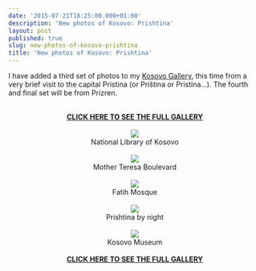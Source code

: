 ```yaml
---
date: '2015-07-21T18:25:00.000+01:00'
description: 'New photos of Kosovo: Prishtina'
layout: post
published: true
slug: new-photos-of-kosovo-prishtina
title: 'New photos of Kosovo: Prishtina'
---
```


I have added a third set of photos to my <a href="http://www.pbase.com/alangrant/kosovo">Kosovo Gallery</a>, this time from a very brief visit to the capital Pristina (or Priština or Pristina...). The fourth and final set will be from Prizren.<br />
<br />
<div class="separator" style="clear: both; text-align: center;"><a href="http://www.pbase.com/alangrant/kosovo4"><b>CLICK HERE TO SEE THE FULL GALLERY</b></a><br />
<br />
<a href="http://www.pbase.com/alangrant/image/160803510" style="margin-left: 1em; margin-right: 1em;" title="National Library of Kosovo"><img border="0" src="http://www.pbase.com/alangrant/image/160803510/medium.jpg" /></a><br />
National Library of Kosovo<br />
<br />
<a href="http://www.pbase.com/alangrant/image/160803477" style="margin-left: 1em; margin-right: 1em;" title="Mother Teresa Boulevard"><img border="0" src="http://www.pbase.com/alangrant/image/160803477/medium.jpg" /></a><br />
Mother Teresa Boulevard<br />
<br />
<a href="http://www.pbase.com/alangrant/image/160803499" style="margin-left: 1em; margin-right: 1em;" title="Fatih Mosque"><img border="0" src="http://www.pbase.com/alangrant/image/160803499/medium.jpg" /></a><br />
Fatih Mosque<br />
<br />
<a href="http://www.pbase.com/alangrant/image/160803482" style="margin-left: 1em; margin-right: 1em;" title="Prishtina by night"><img border="0" src="http://www.pbase.com/alangrant/image/160803482/medium.jpg" /></a><br />
Prishtina by night<br />
<br />
<a href="http://www.pbase.com/alangrant/image/160803503" style="margin-left: 1em; margin-right: 1em;" title="Drelaj Village, Rugova"><img border="0" src="http://www.pbase.com/alangrant/image/160803503/medium.jpg" /></a><br />
Kosovo Museum<br />
<br />
<a href="http://www.pbase.com/alangrant/kosovo4"><b>CLICK HERE TO SEE THE FULL GALLERY</b></a><br />
</div>